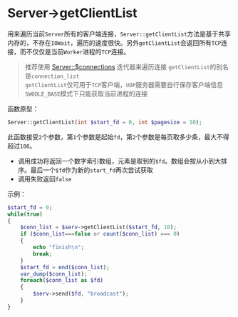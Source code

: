 # Server->getClientList

用来遍历当前`Server`所有的客户端连接，`Server::getClientList`方法是基于共享内存的，不存在`IOWait`，遍历的速度很快。另外`getClientList`会返回所有`TCP`连接，而不仅仅是当前`Worker`进程的`TCP`连接。

> 推荐使用 [Server::$connections](https://wiki.swoole.com/wiki/page/427.html) 迭代器来遍历连接 
> `getClientList`的别名是`connection_list`  
> `getClientList`仅可用于`TCP`客户端，`UDP`服务器需要自行保存客户端信息  
> `SWOOLE_BASE`模式下只能获取当前进程的连接  

函数原型：
```php
Server::getClientList(int $start_fd = 0, int $pagesize = 10);
```

此函数接受`2`个参数，第`1`个参数是起始`fd`，第`2`个参数是每页取多少条，最大不得超过`100`。

* 调用成功将返回一个数字索引数组，元素是取到的`$fd`。数组会按从小到大排序。最后一个`$fd`作为新的`start_fd`再次尝试获取
* 调用失败返回`false`

示例：
```php
$start_fd = 0;
while(true)
{
	$conn_list = $serv->getClientList($start_fd, 10);
	if ($conn_list===false or count($conn_list) === 0)
	{
		echo "finish\n";
		break;
	}
	$start_fd = end($conn_list);
	var_dump($conn_list);
	foreach($conn_list as $fd)
	{
		$serv->send($fd, "broadcast");
	}
}
```